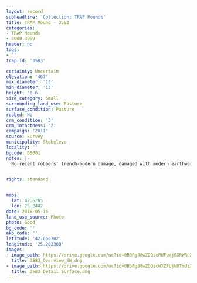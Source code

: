 ```yaml
---
layout: record
subheadline: 'Collection: TRAP Mounds'
title: TRAP Mound - 3583
categories:
- TRAP Mounds
- 3000-3999
header: no
tags:
- ''
trap_id: '3583'

certainty: Uncertain
elevation: '467'
max_diameter: '13'
min_diameter: '13'
height: '0.6'
size_category: Small
surrounding_land_use: Pasture
surface_condition: Pasture
robbed: No
crm_condition: '3'
crm_intactness: '2'
campaign: '2011'
source: Survey
municipality: Skobelevo
locality: ''
bgcode: DS001
notes: |-
  No recent robbers' trench-modern damage, damaged with modern earthwork extending south, pile of large stones on W-side.


rights: standard


maps:
  lat: 42.6285
  lon: 25.2442
date: 2018-05-16
land_use_source: Photo
photo: Good
bg_code: ''
akb_code: ''
latitude: '42.666702'
longitude: '25.202308'
images:
- image_path: https://drive.google.com/uc?id=0B3Rg88wZDQscRUFuajBXRWRuZFk
  title: 3583_Overview_SW.dng
- image_path: https://drive.google.com/uc?id=0B3Rg88wZDQscNXZFUjNUTmUzXzA
  title: 3583_Detail_Surface.dng
---
```

